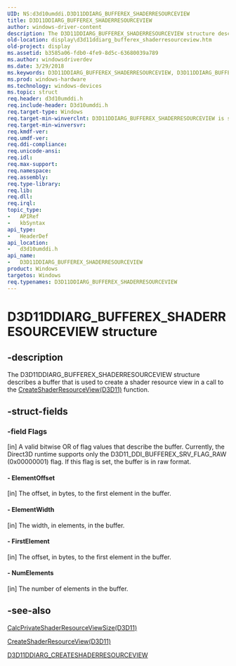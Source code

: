 ```yaml
---
UID: NS:d3d10umddi.D3D11DDIARG_BUFFEREX_SHADERRESOURCEVIEW
title: D3D11DDIARG_BUFFEREX_SHADERRESOURCEVIEW
author: windows-driver-content
description: The D3D11DDIARG_BUFFEREX_SHADERRESOURCEVIEW structure describes a buffer that is used to create a shader resource view in a call to the CreateShaderResourceView(D3D11) function.
old-location: display\d3d11ddiarg_bufferex_shaderresourceview.htm
old-project: display
ms.assetid: b3585a06-fdb0-4fe9-8d5c-63680039a789
ms.author: windowsdriverdev
ms.date: 3/29/2018
ms.keywords: D3D11DDIARG_BUFFEREX_SHADERRESOURCEVIEW, D3D11DDIARG_BUFFEREX_SHADERRESOURCEVIEW structure [Display Devices], UMDisplayDriver_Dx11param_Structs_49ef78b9-8a6f-4b67-bf2f-bae79086b6c7.xml, d3d10umddi/D3D11DDIARG_BUFFEREX_SHADERRESOURCEVIEW, display.d3d11ddiarg_bufferex_shaderresourceview
ms.prod: windows-hardware
ms.technology: windows-devices
ms.topic: struct
req.header: d3d10umddi.h
req.include-header: D3d10umddi.h
req.target-type: Windows
req.target-min-winverclnt: D3D11DDIARG_BUFFEREX_SHADERRESOURCEVIEW is supported beginning with the Windows 7 operating system.
req.target-min-winversvr: 
req.kmdf-ver: 
req.umdf-ver: 
req.ddi-compliance: 
req.unicode-ansi: 
req.idl: 
req.max-support: 
req.namespace: 
req.assembly: 
req.type-library: 
req.lib: 
req.dll: 
req.irql: 
topic_type:
-	APIRef
-	kbSyntax
api_type:
-	HeaderDef
api_location:
-	d3d10umddi.h
api_name:
-	D3D11DDIARG_BUFFEREX_SHADERRESOURCEVIEW
product: Windows
targetos: Windows
req.typenames: D3D11DDIARG_BUFFEREX_SHADERRESOURCEVIEW
---
```


# D3D11DDIARG_BUFFEREX_SHADERRESOURCEVIEW structure


## -description


The D3D11DDIARG_BUFFEREX_SHADERRESOURCEVIEW structure describes a buffer that is used to create a shader resource view in a call to the <a href="https://msdn.microsoft.com/7ca462c7-ec43-4af7-92c8-ed69e5d324e2">CreateShaderResourceView(D3D11)</a> function. 


## -struct-fields




### -field Flags

[in] A valid bitwise OR of flag values that describe the buffer. Currently, the Direct3D runtime supports only the D3D11_DDI_BUFFEREX_SRV_FLAG_RAW (0x00000001) flag. If this flag is set, the buffer is in raw format. 


#### - ElementOffset

[in] The offset, in bytes, to the first element in the buffer. 


#### - ElementWidth

[in] The width, in elements, in the buffer. 


#### - FirstElement

[in] The offset, in bytes, to the first element in the buffer. 


#### - NumElements

[in] The number of elements in the buffer. 


## -see-also




<a href="https://msdn.microsoft.com/894f6ef1-a5a4-40aa-9a07-f66da4ce7d81">CalcPrivateShaderResourceViewSize(D3D11)</a>



<a href="https://msdn.microsoft.com/7ca462c7-ec43-4af7-92c8-ed69e5d324e2">CreateShaderResourceView(D3D11)</a>



<a href="https://msdn.microsoft.com/library/windows/hardware/ff542073">D3D11DDIARG_CREATESHADERRESOURCEVIEW</a>
 

 

